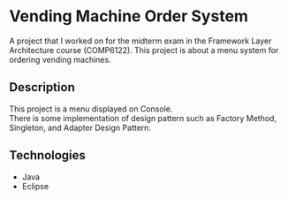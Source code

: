 # Vending Machine Order System
A project that I worked on for the midterm exam in the Framework Layer Architecture course (COMP6122). This project is about a menu system for ordering vending machines.

## Description
This project is a menu displayed on Console.<br>
There is some implementation of design pattern such as Factory Method, Singleton, and Adapter Design Pattern.

## Technologies
<ul>
  <li>Java</li>
  <li>Eclipse</li>
</ul>
